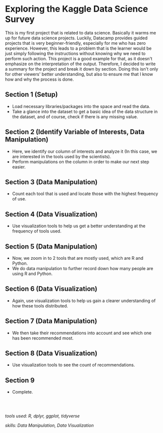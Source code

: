 # Exploring the Kaggle Data Science Survey

This is my first project that is related to data science. Basically it warms me up for future
data science projects. Luckily, Datacamp provides guided projects that is very beginner-friendly,
especially for me who has zero experience. However, this 
leads to a problem that is the learner would be just simply following the instructions without
knowing why we need to perform such action. This project is a good example for that, as it doesn't 
emphasize on the interpretation of the output. Therefore, I decided to write a summary for 
the project and break it down by section. Doing this isn't only for other viewers'
better understanding, but also to ensure me that I know how and why the process is done.

## Section 1 (Setup)
- Load necessary libraries/packages into the space and read the data.
- Take a glance into the dataset to get a basic idea of the data structure in the dataset, 
and of course, check if there is any missing value.

## Section 2 (Identify Variable of Interests, Data Manipulation)
- Here, we identify our column of interests and analyze it (In this case, we are interested in the tools used by the scientists).
- Perform manipulations on the column in order to make our next step easier.

## Section 3 (Data Manipulation)
- Count each tool that is used and locate those with the highest frequency of use.

## Section 4 (Data Visualization)
- Use visualization tools to help us get a better understanding at the frequency of tools used.

## Section 5 (Data Manipulation)
- Now, we zoom in to 2 tools that are mostly used, which are R and Python.
- We do data manipulation to further record down how many people are using R and Python.

## Section 6 (Data Visualization)
- Again, use visualization tools to help us gain a clearer understanding of how these tools distributed.

## Section 7 (Data Manipulation)
- We then take their recommendations into account and see which one has been recommended most.

## Section 8 (Data Visualization)
- Use visualization tools to see the count of recommendations.

## Section 9
- Complete.
<br>
<br>

*tools used: R, dplyr, ggplot, tidyverse*

*skills: Data Manipulation, Data Visualization*
